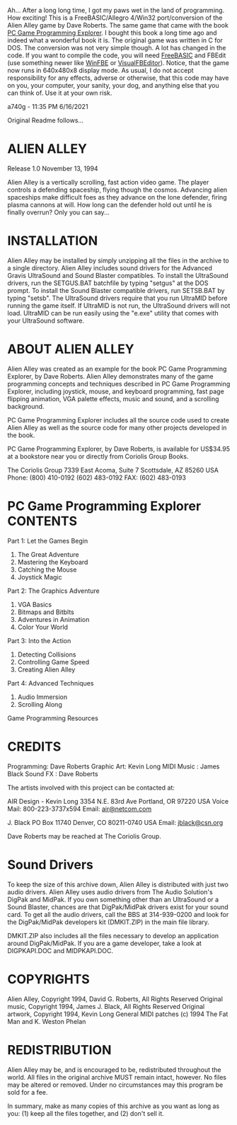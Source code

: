Ah... After a long long time, I got my paws wet in the land of programming. How exciting! This is a FreeBASIC/Allegro 4/Win32 port/conversion of the Alien Alley game by Dave Roberts. The same game that came with the book [PC Game Programming Explorer](http://www.droberts.com/pcgpex/pcgpex.htm). I bought this book a long time ago and indeed what a wonderful book it is. The original game was written in C for DOS. The conversion was not very simple though. A lot has changed in the code. If you want to compile the code, you will need [FreeBASIC](https://github.com/freebasic/fbc) and FBEdit (use something newer like [WinFBE](https://github.com/PaulSquires/WinFBE) or [VisualFBEditor](https://github.com/XusinboyBekchanov/VisualFBEditor)). Notice, that the game now runs in 640x480x8 display mode. As usual, I do not accept responsibility for any effects, adverse or otherwise, that this code may have on you, your computer, your sanity, your dog, and anything else that you can think of. Use it at your own risk. 

a740g - 11:35 PM 6/16/2021

Original Readme follows...

ALIEN ALLEY
===========

Release 1.0
November 13, 1994

Alien Alley is a vertically scrolling, fast action video game. The player controls a defending spaceship, flying though the cosmos.  Advancing alien spaceships make difficult foes as they advance on the lone defender, firing plasma cannons at will. How long can the defender hold out until he is finally overrun? Only you can say...

INSTALLATION
============
Alien Alley may be installed by simply unzipping all the files in the archive to a single directory.  Alien Alley includes sound drivers for the Advanced Gravis UltraSound and Sound Blaster compatibles. To install the UltraSound drivers, run the SETGUS.BAT batchfile by typing "setgus" at the DOS prompt. To install the Sound Blaster compatible drivers, run SETSB.BAT by typing "setsb". The UltraSound drivers require that you run UltraMID before running the game itself.  If UltraMID is not run, the UltraSound drivers will not load. UltraMID can be run easily using the "e.exe" utility that comes with your UltraSound software.

ABOUT ALIEN ALLEY
=================
Alien Alley was created as an example for the book PC Game Programming Explorer, by Dave Roberts. Alien Alley demonstrates many of the game programming concepts and techniques described in PC Game Programming Explorer, including joystick, mouse, and keyboard programming, fast page flipping animation, VGA palette effects, music and sound, and a scrolling background.

PC Game Programming Explorer includes all the source code used to create Alien Alley as well as the source code for many other projects developed in the book.

PC Game Programming Explorer, by Dave Roberts, is available for US$34.95 at a bookstore near you or directly from Coriolis Group Books.

The Coriolis Group
7339 East Acoma, Suite 7
Scottsdale, AZ 85260 USA
Phone: (800) 410-0192
       (602) 483-0192
FAX:   (602) 483-0193

PC Game Programming Explorer CONTENTS
=====================================
Part 1: Let the Games Begin
1. The Great Adventure
2. Mastering the Keyboard
3. Catching the Mouse
4. Joystick Magic

Part 2: The Graphics Adventure
1. VGA Basics
2. Bitmaps and Bitblts
3. Adventures in Animation
4. Color Your World

Part 3: Into the Action
1. Detecting Collisions
2. Controlling Game Speed
3. Creating Alien Alley

Part 4: Advanced Techniques
1. Audio Immersion
2. Scrolling Along

Game Programming Resources

CREDITS
=======
Programming: Dave Roberts
Graphic Art: Kevin Long
MIDI Music : James Black
Sound FX   : Dave Roberts

The artists involved with this project can be contacted at:

AIR Design - Kevin Long
3354 N.E. 83rd Ave
Portland, OR 97220 USA
Voice Mail: 800-223-3737x594
Email: air@netcom.com

J. Black
PO Box 11740
Denver, CO 80211-0740 USA
Email: jblack@csn.org

Dave Roberts may be reached at The Coriolis Group.

Sound Drivers
=============
To keep the size of this archive down, Alien Alley is distributed with just two audio drivers.  Alien Alley uses audio drivers from The Audio Solution's DigPak and MidPak. If you own something other than an UltraSound or a Sound Blaster, chances are that DigPak/MidPak drivers exist for your sound card. To get all the audio drivers, call the BBS at 314-939-0200 and look for the DigPak/MidPak developers kit (DMKIT.ZIP) in the main file library.

DMKIT.ZIP also includes all the files necessary to develop an application around DigPak/MidPak. If you are a game developer, take a look at DIGPKAPI.DOC and MIDPKAPI.DOC.

COPYRIGHTS
==========
Alien Alley, Copyright 1994, David G. Roberts, All Rights Reserved
Original music, Copyright 1994, James J. Black, All Rights Reserved
Original artwork, Copyright 1994, Kevin Long
General MIDI patches (c) 1994 The Fat Man and K. Weston Phelan

REDISTRIBUTION
==============
Alien Alley may be, and is encouraged to be, redistributed throughout the world.  All files in the original archive MUST remain intact, however.  No files may be altered or removed. Under no circumstances may this program be sold for a fee.

In summary, make as many copies of this archive as you want as long as you: (1) keep all the files together, and (2) don't sell it.
